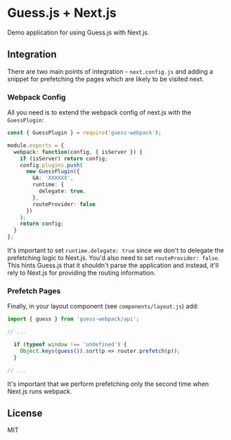 # Guess.js + Next.js

Demo application for using Guess.js with Next.js.

## Integration

There are two main points of integration - `next.config.js` and adding a snippet for prefetching the pages which are likely to be visited next.

### Webpack Config

All you need is to extend the webpack config of next.js with the `GuessPlugin`:

```ts
const { GuessPlugin } = require('guess-webpack');

module.exports = {
  webpack: function(config, { isServer }) {
    if (isServer) return config;
    config.plugins.push(
      new GuessPlugin({
        GA: 'XXXXXX',
        runtime: {
          delegate: true,
        },
        routeProvider: false
      })
    );
    return config;
  }
};
```

It's important to set `runtime.delegate: true` since we don't to delegate the prefetching logic to Next.js. You'd also need to set `routeProvider: false`. This hints Guess.js that it shouldn't parse the application and instead, it'll rely to Next.js for providing the routing information.

### Prefetch Pages

Finally, in your layout component (see `components/layout.js`) add:

```ts
import { guess } from 'guess-webpack/api';

// ...

  if (typeof window !== 'undefined') {
    Object.keys(guess()).sort(p => router.prefetch(p));
  }

// ...
```

It's important that we perform prefetching only the second time when Next.js runs webpack.

## License

MIT
